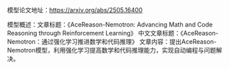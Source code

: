 模型论文地址：https://arxiv.org/abs/2505.16400

模型概述：文章标题：《AceReason-Nemotron: Advancing Math and Code Reasoning through Reinforcement Learning》
中文文章标题：《AceReason-Nemotron：通过强化学习推进数学和代码推理》
文章内容：提出AceReason-Nemotron模型，利用强化学习提高数学和代码推理能力，实现自动编程与问题解决。
